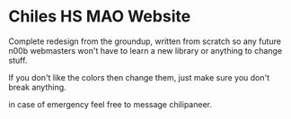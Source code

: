 # Chiles HS MAO Website

Complete redesign from the groundup, written from scratch so any future n00b webmasters won't have to learn a new library or anything to change stuff.

If you don't like the colors then change them, just make sure you don't break anything.

in case of emergency feel free to message chilipaneer.
